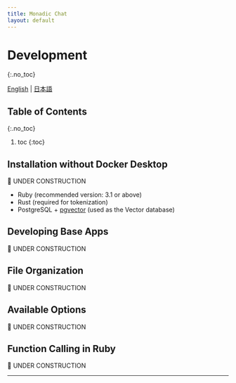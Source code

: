 ```yaml
---
title: Monadic Chat
layout: default
---
```


# Development
{:.no_toc}

[English](/monadic-chat/development) |
[日本語](/monadic-chat/development_ja)

## Table of Contents
{:.no_toc}

1. toc
{:toc}


## Installation without Docker Desktop

🚧 UNDER CONSTRUCTION

- Ruby (recommended version: 3.1 or above)
- Rust (required for tokenization)
- PostgreSQL + [pgvector](https://github.com/pgvector/pgvector) (used as the Vector database)

## Developing Base Apps

🚧 UNDER CONSTRUCTION

## File Organization

🚧 UNDER CONSTRUCTION

## Available Options

🚧 UNDER CONSTRUCTION

##  Function Calling in Ruby

🚧 UNDER CONSTRUCTION

<script src="https://cdn.jsdelivr.net/npm/jquery@3.5.0/dist/jquery.min.js"></script>
<script src="https://cdn.jsdelivr.net/npm/lightbox2@2.11.3/src/js/lightbox.js"></script>

---

<script>
  function copyToClipBoard(id){
    var copyText =  document.getElementById(id).innerText;
    document.addEventListener('copy', function(e) {
        e.clipboardData.setData('text/plain', copyText);
        e.preventDefault();
      }, true);
    document.execCommand('copy');
    alert('copied');
  }
</script>
